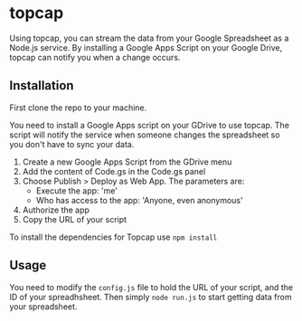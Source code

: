topcap
======

Using topcap, you can stream the data from your Google Spreadsheet as a Node.js service. By installing a Google Apps Script on your Google Drive, topcap can notify you when a change occurs.

Installation
------------
First clone the repo to your machine.

You need to install a Google Apps script on your GDrive to use topcap. The script will notify the service when someone changes the spreadsheet so you don't have to sync your data.

1.  Create a new Google Apps Script from the GDrive menu
2.  Add the content of Code.gs in the Code.gs panel
3.  Choose Publish > Deploy as Web App. The parameters are: 
      * Execute the app: 'me'
      * Who has access to the app: 'Anyone, even anonymous'
4.  Authorize the app
5.  Copy the URL of your script

To install the dependencies for Topcap use `npm install`

Usage
-----
You need to modify the `config.js` file to hold the URL of your script, and the ID of your spreadhsheet.
Then simply `node run.js` to start getting data from your spreadsheet.
